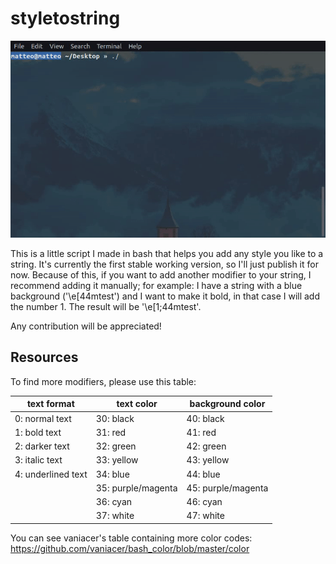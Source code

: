 # styletostring

![gif preview][preview]

This is a little script I made in bash that helps you add any style you like
to a string. It's currently the first stable working version, so I'll just
publish it for now.
Because of this, if you want to add another modifier to your string,
I recommend adding it manually; for example: I have a string with a blue background
('\e[44mtest') and I want to make it bold, in that case I will add the number 1.
The result will be '\e[1;44mtest'.

Any contribution will be appreciated!

## Resources
To find more modifiers, please use this table:

| text format        | text color         | background color   |
|--------------------|--------------------|--------------------|
| 0: normal text     | 30: black          | 40: black          |
| 1: bold text       | 31: red            | 41: red            |
| 2: darker text     | 32: green          | 42: green          |
| 3: italic text     | 33: yellow         | 43: yellow         |
| 4: underlined text | 34: blue           | 44: blue           |
|                    | 35: purple/magenta | 45: purple/magenta |
|                    | 36: cyan           | 46: cyan           |
|                    | 37: white          | 47: white          |

You can see vaniacer's table containing more color codes: https://github.com/vaniacer/bash_color/blob/master/color

[preview]: https://raw.githubusercontent.com/GoDzM4TT3O/styletostring/master/preview.gif
